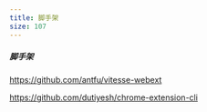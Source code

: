 ```yaml
---
title: 脚手架
size: 107
---
```

##### 脚手架

https://github.com/antfu/vitesse-webext

https://github.com/dutiyesh/chrome-extension-cli

